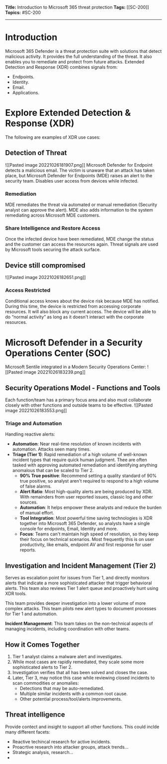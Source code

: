 **Title:** Introduction to Microsoft 365 threat protection
**Tags:** [[SC-200]]
**Topics:** #SC-200

---
# Introduction
Microsoft 365 Defender is a threat protection suite with solutions that detect malicious activity. It provides the full understanding of the threat. It also enables you to remediate and protect from future attacks.
Extended Detection and Response (XDR) combines signals from:
- Endpoints.
- Identity.
- Email.
- Applications.

# Explore Extended Detection & Response (XDR)
The following are examples of XDR use cases:

## Detection of Threat
![[Pasted image 20221026181907.png]]
Microsoft Defender for Endpoint detects a malicious email. The victim is unaware that an attack has taken place, but Microsoft Defender for Endpoints (MDE) raises an alert to the security team. Disables user access from devices while infected.

### Remediation
MDE remediates the threat via automated or manual remediation (Security analyst can approve the alert). 
MDE also adds information to the system remediating across Microsoft MDE customers.

### Share Intelligence and Restore Access
Once the infected device have been remediated, MDE change the status and the customer can access the resources again. Threat signals are used by Microsoft tools securing the attack surface.

## Device still compromised
![[Pasted image 20221026182651.png]]
### Access Restricted
Conditional access knows about the device risk because MDE has notified. During this time, the device is restricted from accessing corporate resources. It will also block any current access. The device will be able to do “normal activity” as long as it doesn't interact with the corporate resources.

# Microsoft Defender in a Security Operations Center (SOC)
Microsoft Sentile integrated in a Modern Security Operations Center:
![[Pasted image 20221026183239.png]]
## Security Operations Model - Functions and Tools
Each function/team has a primary focus area and also must collaborate closely with other functions and outside teams to be effective. 
![[Pasted image 20221026183553.png]]

### Triage and Automation
Handling reactive alerts:
- **Automation**: Near real-time resolution of known incidents with automation. Attacks seen many times.
- **Triage (Tier 1)**: Rapid remediation of a high volume of well-known incident types that require quick human judgment. Thee are often tasked with approving automated remediation and identifying anything anomalous that can be scaled to Tier 2.
	- **90% True positive**: Recommend setting a quality standard of 90% true positive, so analyst aren't required to respond to a high volume of false alarms.
	- **Alert Ratio**: Most high-quality alerts are being produced by XDR. With remainders from user reported issues, classic log and other sources.
	- **Automation**: It helps empower these analysts and reduce the burden of manual effort. 
	- **Tool Integration**: Most powerful time saving technologies is XDR together into Microsoft 365 Defender, so analysts have a single console for endpoints, Email, Identity and more.
	- **Focus**: Teams can't maintain high speed of resolution, so they keep their focus on technical scenarios. Most frequently this is on user productivity, like emails, endpoint AV and first response for user reports.

## Investigation and Incident Management (Tier 2)
Serves as escalation point for issues from Tier 1, and directly monitors alerts that indicate a more sophisticated attacker that trigger behavioral alerts. This team also reviews Tier 1 alert queue and proactively hunt using XDR tools.

This team provides deeper investigation into a lower volume of more complex attacks. This team pilots new alert types to document processes for Tier 1 and automation.

**Incident Management**: This team takes on the non-technical aspects of managing incidents, including coordination with other teams.

## How it Comes Together
1. Tier 1 analyst claims a malware alert and investigates.
2. While most cases are rapidly remediated, they scale some more sophisticated alerts to Tier 2.
3. Investigation verifies that all has been solved and closes the case.
4. Later, Tier 3, may notice this case while reviewing closed incidents to scan commodities or anomalies:
	- Detections that may be auto-remediated.
	- Multiple similar incidents with a common root cause.
	- Other potential process/tool/alerts improvements.

## Threat intelligence
Provide contect and insight to support all other functions. This could inclde many different facets:
- Reactive techincal research for active incidents.
- Proacrtive research into attacker groups, attack trends...
- Strategic analysis, research...
- 